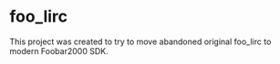 # foo_lirc
This project was created to try to move abandoned original foo_lirc to modern Foobar2000 SDK.
